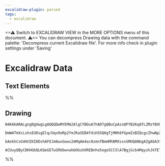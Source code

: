 ```yaml
---
excalidraw-plugin: parsed
tags:
  - excalidraw
---
```

==⚠  Switch to EXCALIDRAW VIEW in the MORE OPTIONS menu of this document. ⚠== You can decompress Drawing data with the command palette: 'Decompress current Excalidraw file'. For more info check in plugin settings under 'Saving'


# Excalidraw Data
## Text Elements
%%
## Drawing
```compressed-json
N4KAkARALgngDgUwgLgAQQQDwMYEMA2AlgCYBOuA7hADTgQBuCpAzoQPYB2KqATLZMzYBXUtiRoIACyhQ4zZAHoFAc0JRJQgEYA6bGwC2CgF7N6hbEcK4OCtptbErHALRY8RMpWdx8Q1TdIEfARcZgRmBShcZQUebQBWbQBGGjoghH0EDihmbgBtAF1+CFw4OABlKKhxVFAwSHUMmohiXFIAa1T6hkIECgAhXGx25VJhDmIAYTZ8NlJuCABiADMA

DmWATmXcLshsEUDsgElq/Uqx9oRp2fmJRaSEB4fdiH3SQ6gTjMHh0fGpmZzBZQcgcZhwNpZKAvN4fL76ABihHw+EqMGCC0EHhhByh8PObEuAHUSOpuHxwHtccdTgTLmiMRIsSQce88acAErCZSSDjhXJoJL8KlsmkZADyEOwahg3CSAAZ5cLXtTPqcEZwoAjcPpkbK0PFlbD2RkNdlyoQjDUeErKSrRWqMgAVLBQACCRGUXAkwWW0KNqvxUVI7ve

bAokhCxG4HCEKIDDvhAFEJm6wxGows2mMqAm4ac0zmnfBmmMhBMXsxsGMUQANbgAZgAbA3tKseAAWADsDa78Q7q3bqyFdqrNfwAE1uPEeHEkjx4vObV35Q354a7UY2AZuHVuvQCEIaklKQBfPMm/Rc8vEPnMAXoMsV5WjEgWq3k23dV/ESoIODTi+pAkAAsmwxAICmuCaME0ZoNs+BhEBJDXECaB7pA/QzHBj7KJouAABQ2g21C8EkQpkaspHygk

ACUuyQByCDKHGbQLKQeGETwSRUbwnakbOGzUXREBnhe5ogoSCCSlA7BgjGcb4MqyzkJkTETEwhAcMou6UpAWTQbB3Agkewp7EQAFoCZCBmRAHA6jU1m2cIUBEHyxmkEeYl2nYABWCDYDk5T2XAYEQVBMEIDhCFIXaQyyYwTrbvgun1A0JaYukgVyQxKrMFABjFogCnxnpECzMMUXcDFNllfgoTutliXJSV+BnuA550MsyLhLup4gKeQA
```
%%